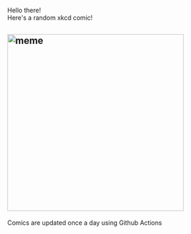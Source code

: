 Hello there! <br>Here's a random xkcd comic!<br>
## <img src="https://imgs.xkcd.com/comics/trebuchet.png" alt="meme" width="400"/><br>
Comics are updated once a day using Github Actions